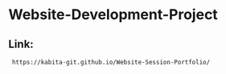 # Website-Development-Project
## Link:
  ```sh
   https://kabita-git.github.io/Website-Session-Portfolio/
   ``` 
